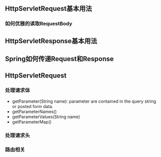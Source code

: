 ## HttpServletRequest基本用法

### 如何优雅的读取RequestBody

## HttpServletResponse基本用法

## Spring如何传递Request和Response

## HttpServletRequest

### 处理请求体
- getParameter(String name): parameter are contained in the query string or posted form data.
- getParameterNames()
- getParameterValues(String name)
- getParameterMap()
### 处理请求头

### 路由相关